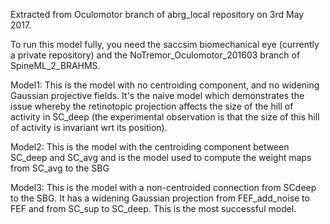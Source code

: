 Extracted from Oculomotor branch of abrg_local repository on 3rd May 2017.

To run this model fully, you need the saccsim biomechanical eye (currently a 
private repository) and the NoTremor_Oculomotor_201603 branch of SpineML_2_BRAHMS.

Model1: This is the model with no centroiding component, and no widening
        Gaussian projective fields. It's the naive model which demonstrates
        the issue whereby the retinotopic projection affects the size of the
        hill of activity in SC_deep (the experimental observation is that the
        size of this hill of activity is invariant wrt its position).

Model2: This is the model with the centroiding component between SC_deep and
        SC_avg and is the model used to compute the weight maps from SC_avg
        to the SBG

Model3: This is the model with a non-centroided connection from SCdeep to the
        SBG. It has a widening Gaussian projection from FEF_add_noise to FEF
        and from SC_sup to SC_deep. This is the most successful model.
